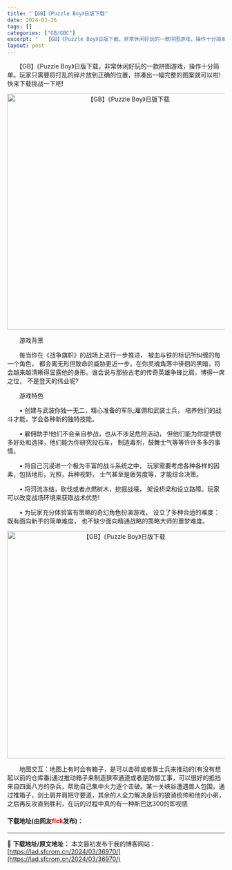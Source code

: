 ```yaml
---
title: "【GB】《Puzzle Boy》日版下载"
date: 2024-03-26
tags: []
categories: ["GB/GBC"]
excerpt: "　　【GB】《Puzzle Boy》日版下载，非常休闲好玩的一款拼图游戏，操作十分简单。玩家只需要将打乱的碎片放到正确的位置，拼凑出一幅完整的图案就可以啦!快来下载挑战一下吧! 　　游戏背景 　　每当你在《战争旗帜》的战场上进行一步推进， 被血与铁的标记所纠缠的每一个角色， 都会离无形但致命的威胁更&hellip;"
layout: post
---
```


 <p>　　【GB】《Puzzle Boy》日版下载，非常休闲好玩的一款拼图游戏，操作十分简单。玩家只需要将打乱的碎片放到正确的位置，拼凑出一幅完整的图案就可以啦!快来下载挑战一下吧!</p> <p align="center"><img align="" border="0" src="https://lad.sfcrom.cn/wp-content/uploads/2024/03/20240326_660283267ccf2.png" width="546" alt="【GB】《Puzzle Boy》日版下载" /></p> <p>　　游戏背景</p> <p>　　每当你在《战争旗帜》的战场上进行一步推进， 被血与铁的标记所纠缠的每一个角色， 都会离无形但致命的威胁更近一步。在你灵魂角落中徘徊的黑暗，将会越来越清晰得显露他的身形。谁会说与那些古老的传奇英雄争锋比肩，博得一席之位， 不是登天的伟业呢?</p> <p>　　游戏特色</p> <p>　　&bull; 创建与武装你独一无二，精心准备的军队;雇佣和武装士兵， 培养他们的战斗才能，学会各种新的独特技能。</p> <p>　　&bull; 雇佣助手!他们不会亲自参战，也从不涉足危险活动， 但他们能为你提供很多好处和选择，他们能为你研究投石车， 制造毒剂，鼓舞士气等等许许多多的事情。</p> <p>　　&bull; 将自己沉浸进一个极为丰富的战斗系统之中， 玩家需要考虑各种各样的因素，包括地形，光照，兵种视野， 士气甚至是疲劳度等，才能综合决策。</p> <p>　　&bull; 将河流冻结，砍伐或者点燃树木，挖掘战壕， 架设桥梁和设立路障。玩家可以改变战场环境来获取战术优势!</p> <p>　　&bull; 为玩家充分体验富有策略的奇幻角色扮演游戏， 设立了多种合适的难度：既有面向新手的简单难度， 也不缺少面向精通战略的策略大师的噩梦难度。</p> <p align="center"><img align="" border="0" src="https://lad.sfcrom.cn/wp-content/uploads/2024/03/20240326_66028327c00b3.png" width="526" alt="【GB】《Puzzle Boy》日版下载" /></p> <p>　　地图交互：地图上有时会有箱子，是可以击碎或者靠士兵来推动的(有没有想起以前的仓库番)通过推动箱子来制造狭窄通道或者是防御工事，可以很好的抵挡来自四面八方的杂兵，帮助自己集中火力逐个击破。某一关峡谷遭遇兽人包围，通过推箱子，剑士肩并肩把守要道，其余的人全力解决身后的狼骑统帅和他的小弟，之后再反攻直到胜利，在玩的过程中真的有一种斯巴达300的即视感</p> <p><h4>下载地址(由网友<font color="red">flck</font>发布)：</h4></p> 

---
📖 **下载地址/原文地址：** 本文最初发布于我的博客网站：[https://lad.sfcrom.cn/2024/03/36970/](https://lad.sfcrom.cn/2024/03/36970/)
